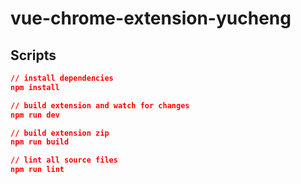 <!--
 * @Author: yucheng
 * @Date: 2021-09-19 19:06:34
 * @LastEditTime: 2021-09-19 20:56:47
 * @LastEditors: yucheng
 * @Description:
-->

# vue-chrome-extension-yucheng

## Scripts

```json
// install dependencies
npm install

// build extension and watch for changes
npm run dev

// build extension zip
npm run build

// lint all source files
npm run lint
```
